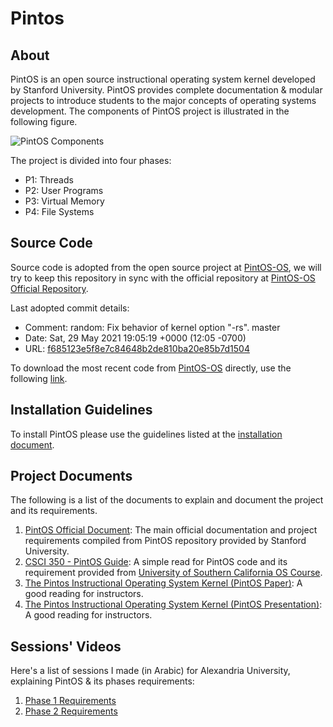 # Pintos

## About

PintOS is an open source instructional operating system kernel developed by Stanford University. PintOS provides complete documentation & modular projects to introduce students to the major concepts of operating systems development. The components of PintOS project is illustrated in the following figure.

![PintOS Components](resources/pintos_components.png "PintOS Components")

The project is divided into four phases:

* P1: Threads
* P2: User Programs
* P3: Virtual Memory
* P4: File Systems

## Source Code

Source code is adopted from the open source project at [PintOS-OS](https://pintos-os.org/), we will try to keep this repository in sync with the official repository at [PintOS-OS Official Repository](https://pintos-os.org/cgi-bin/gitweb.cgi?p=pintos-anon;a=summary).

Last adopted commit details:

* Comment: random: Fix behavior of kernel option "-rs". master
* Date: Sat, 29 May 2021 19:05:19 +0000 (12:05 -0700)
* URL: [f685123e5f8e7c84648b2de810ba20e85b7d1504](https://pintos-os.org/cgi-bin/gitweb.cgi?p=pintos-anon;a=commit;h=f685123e5f8e7c84648b2de810ba20e85b7d1504)

To download the most recent code from [PintOS-OS](https://pintos-os.org/) directly, use the following [link](https://pintos-os.org/cgi-bin/gitweb.cgi?p=pintos-anon;a=snapshot;h=HEAD).

## Installation Guidelines

To install PintOS please use the guidelines listed at the [installation document](Installation.md).

## Project Documents

The following is a list of the documents to explain and document the project and its requirements.

1. [PintOS Official Document](guides/PintOS&#32;Official&#32;Document.pdf): The main official documentation and project requirements compiled from PintOS repository provided by Stanford University.
2. [CSCI 350 - PintOS Guide](guides/CSCI&#32;350&#32;-&#32;Pintos&#32;Guide.pdf): A simple read for PintOS code and its requirement provided from [University of Southern California OS Course](http://bits.usc.edu/cs350/).
3. [The Pintos Instructional Operating System Kernel (PintOS Paper)](guides/The&#32;Pintos&#32;Instructional&#32;Operating&#32;System&#32;Kernel.pdf): A good reading for instructors.
4. [The Pintos Instructional Operating System Kernel (PintOS Presentation)](guides/SIGCSE2009-Pintos.pdf): A good reading for instructors.

## Sessions' Videos

Here's a list of sessions I made (in Arabic) for Alexandria University, explaining PintOS & its phases requirements:

1. [Phase 1 Requirements](https://youtu.be/RLx_0nnEjaM)
2. [Phase 2 Requirements](https://youtu.be/bFUmvVgmbOs)

